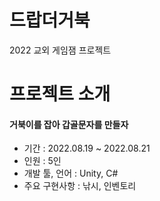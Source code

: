 # 드랍더거북
2022 교외 게임잼 프로젝트


# 프로젝트 소개 

#### 거북이를 잡아 갑골문자를 만들자 

* 기간 : 2022.08.19 ~ 2022.08.21
* 인원 : 5인
* 개발 툴, 언어 : Unity, C#
* 주요 구현사항 : 낚시, 인벤토리
